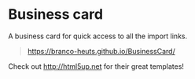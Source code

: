 # Business card
A business card for quick access to all the import links.

> https://branco-heuts.github.io/BusinessCard/

Check out http://html5up.net for their great templates!
